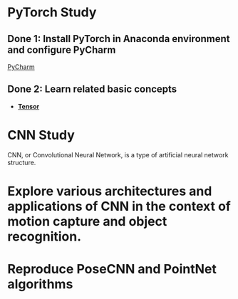 # PyTorch Study

## Done 1: Install PyTorch in Anaconda environment and configure PyCharm
[PyCharm]([PyTorch_Note/Introduction.md](https://github.com/Dr-Cui-s-2024-summer-FURP/Jing-Xu-Weekly-report/blob/f07423f058cf5998d56d210c71655633922c1612/PyTorch_Note/Introduction.md))

## Done 2: Learn related basic concepts
- **[Tensor]([PyTorch_Note/Tensor_intro.ipynb](https://github.com/Dr-Cui-s-2024-summer-FURP/Jing-Xu-Weekly-report/blob/f07423f058cf5998d56d210c71655633922c1612/PyTorch_Note/Tensor_intro.ipynb))**

# CNN Study

CNN, or Convolutional Neural Network, is a type of artificial neural network structure.

# Explore various architectures and applications of CNN in the context of motion capture and object recognition.

# Reproduce PoseCNN and PointNet algorithms
